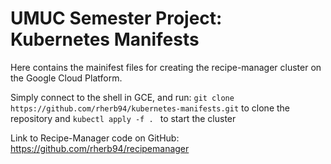 # UMUC Semester Project: Kubernetes Manifests

Here contains the mainifest files for creating the recipe-manager cluster on the Google Cloud Platform.  

Simply connect to the shell in GCE, and run:
`git clone https://github.com/rherb94/kubernetes-manifests.git` to clone the repository
and
`kubectl apply -f . ` to start the cluster 

Link to Recipe-Manager code on GitHub: https://github.com/rherb94/recipemanager
